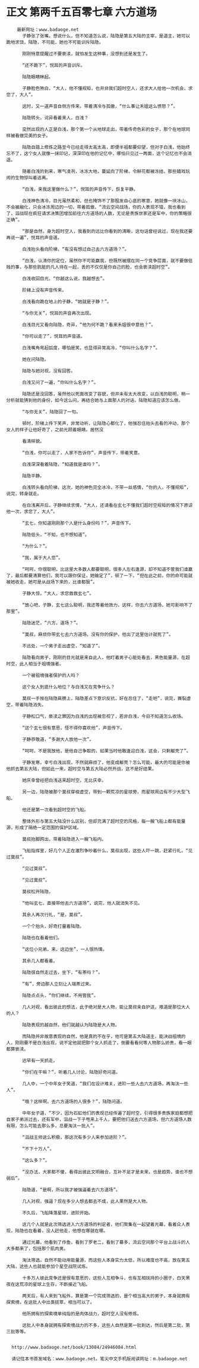 # 正文 第两千五百零七章 六方道场
        最新网址：www.badaoge.net
          子静张了张嘴，想说什么，但不知道怎么说，陆隐是第五大陆的主宰，是道主，她可以跪地求饶，陆隐，不可能，她也不可能训斥陆隐。
      
          刚刚特意提醒过不要亵渎，就怕发生这种事，没想到还是发生了。
      
          “还不跪下”，悦耳的声音训斥。
      
          陆隐眼睛眯起。
      
          子静脸色煞白，“大人，他不懂规矩，也并非我们超时空人，还求大人给他一次机会，求您了，大人”。
      
          这时，又一道声音自侧方传来，带着清冷与孤傲，“什么事让禾姐这么愤怒？”。
      
          陆隐转头，诧异看着来人，白浅？
      
          突然出现的人正是白浅，那个第一个从地球走出，带着传奇色彩的女子，那个在地球同样被看做完美的女子。
      
          陆隐自踏上修炼之路至今已经走得太高太高，即便半祖都要仰望，但对于白浅，他始终忘不了，这个女人就像一抹印记，深深印在他的记忆中，哪怕只见过一两面，这个记忆也不会消退。
      
          随着白浅的到来，寒气凌冽，冰冻大地，蔓延向了阶梯，令鲜花都被冻结，那些嬉戏玩闹的生物惊叫着逃离。
      
          “白浅，来我这里做什么？”，悦耳的声音传下，恢复平静。
      
          白浅神色清冷，目光虽然柔和，但也掩饰不了那股发自心底的寒意，她就像一块冰山，不会被融化，只会冰冻周边的一切，带着孤傲，“流云空间战场，你的人表现不错，我也看到了，泅战现在疯狂请求决策团增加前往六方道场的人数，无论是贵族世家还是军中，你的策略很正确”。
      
          “那是自然，身为超时空人，我看到的远比你看到的清晰，这句话曾经说过，现在我还要再说一遍”，悦耳的声音道。
      
          白浅抬头看向阶梯，“有没有想过自己去六方道场？”。
      
          “白浅，认清你的定位，虽然你不可能赢我，但既然被摆在同一个竞争层面，就不要做低贱的事，与那些肮脏的凡人待在一起，丢的不仅仅是你自己的脸，也会亵渎超时空”。
      
          白浅收回目光，“你越这么说，我越想去”。
      
          阶梯上没有声音传来。
      
          白浅看向跪在地上的子静，“她就是子静？”。
      
          “与你无关”，悦耳的声音再次出现。
      
          白浅目光又看向陆隐，奇异，“他为何不跪？看来禾姐很中意他？”。
      
          “你可以走了”，悦耳的声音道。
      
          白浅嘴角弯起弧度，哪怕是笑，也显得异常高冷，“你叫什么名字？”。
      
          她在问陆隐。
      
          陆隐与她对视，没有回答。
      
          白浅又问了一遍，“你叫什么名字？”。
      
          陆隐还是没回答，虽然他以死面改变了容貌，但并未有太大改变，以白浅的聪明，稍一分析就能猜到他的身份，如今这么问，再结合她与上面那人的对话，陆隐知道应该怎么做。
      
          “与你无关”，陆隐回了一句。
      
          顿时，阶梯上传下笑声，非常动听，让陆隐心都化了，他强忍住抬头去看的冲动，那个女人的样子让他好奇了，之前光顾着眼睛，居然没
      
          看清样貌。
      
          “白浅，你可以走了，人家不告诉你”，声音传下，带着笑意。
      
          白浅深深看着陆隐，“知道我是谁吗？”。
      
          陆隐平静。
      
          白浅转头看向阶梯，这次，她的神色完全冰冷，不带一丝感情，“你的人，不懂规矩”，说完，转身就走。
      
          在白浅离开后，子静继续求情，“大人，还请看在玄七不懂我们超时空规矩的情况下原谅他一次，求您了，大人”。
      
          “玄七，你知道刚刚那个人是什么身份吗？”，声音传下。
      
          陆隐低头，“不知，也不想知道”。
      
          “为什么？”。
      
          “我，属于大人您”。
      
          “呵呵，你很聪明，比这里大多数人都要聪明，很多人左右逢源，却不知道不管我们谁赢了，最后都要清算他们，我可以跟你保证，她输定了”，顿了一下，“但在此之前，你的命可能就被她收走，她可是从战场下来的，比谁都狠”。
      
          子静大惊，“大人，求您救救玄七”。
      
          “放心吧，子静，玄七这么聪明，我还等着他效力，这样，你去六方道场，她可影响不了那里”。
      
          陆隐迷茫，“六方，道场？”。
      
          “莫叔，麻烦你带玄七去六方道场，没有你的保护，他出了这里估计就死了”。
      
          不远处，一个男子走出虚空，“知道了”。
      
          陆隐看向男子，刚刚的目光就是来自此人，他盯着男子心脏处看去，黑色能量源，在超时空，此人相当于祖境强者。
      
          一个被祖境强者保护的人吗？
      
          这个女人到底什么地位？与白浅又在竞争什么？
      
          莫叔一手按在陆隐肩膀上，陆隐差点下意识反抗，好在忍住了，“走吧”，说完，撕裂虚空，带着陆隐消失。
      
          子静松口气，亵渎之罪因为白浅的出现被忽视了，若非白浅，今日不知道怎么收场。
      
          “这个玄七很有意思，怪不得你喜欢他”，声音传下。
      
          子静恭敬道，“多谢大人放他一次”。
      
          “呵呵，不是我放他，是他自己争取的，如果当时他敢逢迎白浅，这会，只剩躯壳了”。
      
          子静发寒，幸亏白浅出现，不然就麻烦了，他变成躯壳？怎么可能，最大的可能是你被他抓去第五大陆，但如此一来，超时空与第五大陆必然开战，这不是好结果。
      
          她庆幸曾经把白浅送来超时空，无比庆幸。
      
          另一边，陆隐被那个莫叔穿梭虚空，带到一颗荒凉的星球旁，而星球周边有不少大型飞船。
      
          他还是第一次看到超时空的飞船。
      
          整体外形与第五大陆没什么区别，但却充满了超时空的风格，每一艘飞船上都有能量源，形成了隔绝一定范围的保护区域。
      
          莫叔抬脚跨出，带着陆隐进入一艘飞船内。
      
          飞船指挥室，好几个人正在激烈争吵着什么，莫叔出现，这些人吓一跳，赶紧行礼，“见过莫叔”。
      
          “见过莫叔”。
      
          “见过莫叔”。
      
          莫叔松开陆隐，
      
          “他叫玄七，直接带他去六方道场”，说完，他人就消失不见。
      
          其余人再次行礼，“是，莫叔”。
      
          一个个抬头，好奇打量着陆隐。
      
          陆隐也在看着他们。
      
          “这位小兄弟，来，这边坐”，一人很热情。
      
          其余几人都看着。
      
          陆隐很自然走过去，坐下，“有茶吗？”。
      
          “有”，旁边那人立刻让人端茶过来。
      
          陆隐点点头，“你们继续，不用管我”。
      
          几人对视，看出彼此的想法，此子绝对是大人物，能让莫叔亲自护送，难道是那位大人的人？
      
          陆隐表现的越自然，他们就越认为陆隐是大人物。
      
          而陆隐并非故意表现的自然，他是真的不在乎，他可是第五大陆道主，能决战祖境的人，刚刚要不是白浅出现，说不定他就把那个女人抓走了，倒要看看何等人物那么娇贵，看一眼都算亵渎。
      
          迟早有一天抓走。
      
          “你们在干嘛？”，听着几人讨论，陆隐好奇问道。
      
          几人中，一个中年女子笑道，“我们在设计难关，进阶一些人去六方道场，再淘汰一些人”。
      
          “哦？这样啊，去六方道场的人很多？”，陆隐问道。
      
          中年女子道，“不少，因为石虹他们的表现已经传遍了超时空，引得很多贵族家庭都想把自家子弟派过去，还有军中，泅战一下子甩来上千人，要把他们送去六方道场，但六方道场人数有限，怎么可能去那么多，总要淘汰一批人”。
      
          “泅战主帅这么积极，那这次有多少人来参加进阶？”。
      
          “不下十万人”。
      
          “这么多？”。
      
          “没办法，大家都不傻，看得出彼此文明融合，互补不足才是未来，也是趋势，谁也不想弱后”。
      
          陆隐道，“是啊，所以我才被强逼着去六方道场”。
      
          几人对视，强逼？现在多少人想去都去不成，此人果然是大人物。
      
          不久后，飞船降落星球，进阶开始。
      
          这几个人就是此次筛选进入六方道场的判定者，他们聚集在一起望着光幕，看着众人表现，陆隐也在看着，没人赶他走，他想在哪就在哪。
      
          通过光幕，他看到了作鱼，看到了罗老二，看到了幕多，流云空间那个平台上战斗的人大多都来了，包括那个肌肉男。
      
          淘汰筛选，自然不能动用能量源，而这些人本身实力太低，所以难度也不高，放在第五大陆，这些人也就能参加个星空战院试炼。
      
          十多万人彼此竞争还是很有意思的，这些人互相争斗，也有互相扶持的小圈子，白天黑夜在这荒凉的星球上生存，不断接近飞船。
      
          两天后，有人来到飞船外，算是第一个完成筛选的，是个相当高大的男子，本身就拥有探索境，在这批人中出类拔萃，相当可以了。
      
          他所拥有的探索境单纯指的是肉体战力，超时空人没有修炼。
      
          这批人中本身就拥有探索境战力的不多，这些人自然是第一批到达，然后是第二批，第三批等等。
      
      
      http://www.badaoge.net/book/13084/24946084.html
      
      请记住本书首发域名：www.badaoge.net。笔尖中文手机版阅读网址：m.badaoge.net